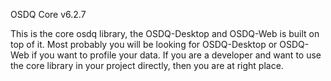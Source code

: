 OSDQ Core v6.2.7

This is the core osdq library, the OSDQ-Desktop and OSDQ-Web is built on top of it. 
Most probably you will be looking for OSDQ-Desktop or OSDQ-Web if you want to profile your data. 
If you are a developer and want to use the core library in your project directly, then you are at right place. 

